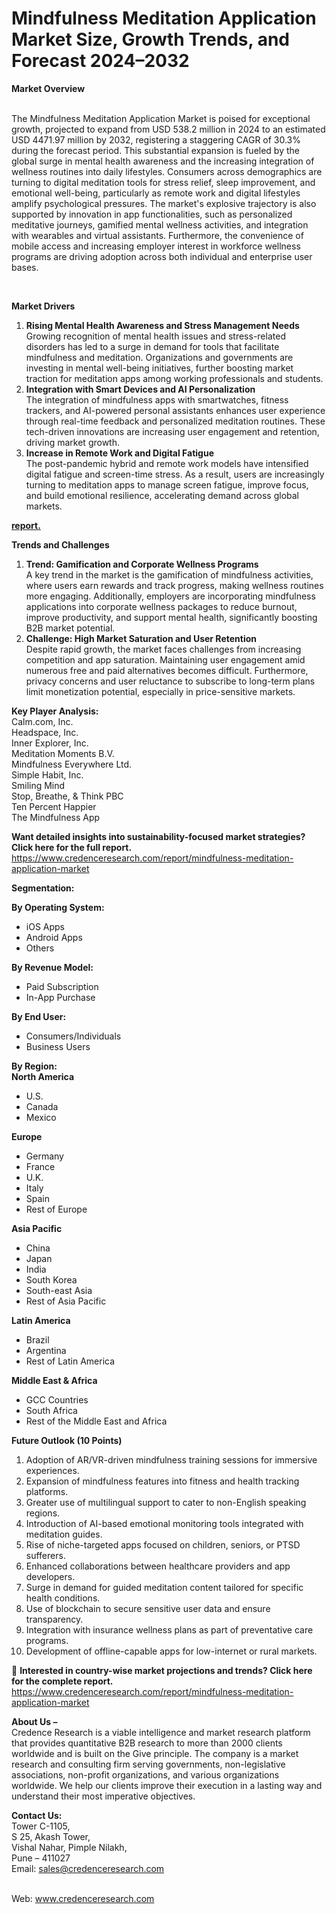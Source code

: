 # Mindfulness Meditation Application Market Size, Growth Trends, and Forecast 2024–2032


<p><strong>Market Overview</strong></p>
<p><br /> The Mindfulness Meditation Application Market is poised for exceptional growth, projected to expand from USD 538.2 million in 2024 to an estimated USD 4471.97 million by 2032, registering a staggering CAGR of 30.3% during the forecast period. This substantial expansion is fueled by the global surge in mental health awareness and the increasing integration of wellness routines into daily lifestyles. Consumers across demographics are turning to digital meditation tools for stress relief, sleep improvement, and emotional well-being, particularly as remote work and digital lifestyles amplify psychological pressures. The market's explosive trajectory is also supported by innovation in app functionalities, such as personalized meditative journeys, gamified mental wellness activities, and integration with wearables and virtual assistants. Furthermore, the convenience of mobile access and increasing employer interest in workforce wellness programs are driving adoption across both individual and enterprise user bases.</p>
<p><strong>&nbsp;</strong></p>
<p><strong>Market Drivers</strong></p>
<ol>
<li><strong> Rising Mental Health Awareness and Stress Management Needs</strong><br /> Growing recognition of mental health issues and stress-related disorders has led to a surge in demand for tools that facilitate mindfulness and meditation. Organizations and governments are investing in mental well-being initiatives, further boosting market traction for meditation apps among working professionals and students.</li>
<li><strong> Integration with Smart Devices and AI Personalization</strong><br /> The integration of mindfulness apps with smartwatches, fitness trackers, and AI-powered personal assistants enhances user experience through real-time feedback and personalized meditation routines. These tech-driven innovations are increasing user engagement and retention, driving market growth.</li>
<li><strong> Increase in Remote Work and Digital Fatigue</strong><br /> The post-pandemic hybrid and remote work models have intensified digital fatigue and screen-time stress. As a result, users are increasingly turning to meditation apps to manage screen fatigue, improve focus, and build emotional resilience, accelerating demand across global markets.</li>
</ol>
<p><strong><a href="https://www.credenceresearch.com/report/mindfulness-meditation-application-market">report.</a></strong></p>
<p><strong>Trends and Challenges</strong></p>
<ol>
<li><strong> Trend: Gamification and Corporate Wellness Programs</strong><br /> A key trend in the market is the gamification of mindfulness activities, where users earn rewards and track progress, making wellness routines more engaging. Additionally, employers are incorporating mindfulness applications into corporate wellness packages to reduce burnout, improve productivity, and support mental health, significantly boosting B2B market potential.</li>
<li><strong> Challenge: High Market Saturation and User Retention</strong><br /> Despite rapid growth, the market faces challenges from increasing competition and app saturation. Maintaining user engagement amid numerous free and paid alternatives becomes difficult. Furthermore, privacy concerns and user reluctance to subscribe to long-term plans limit monetization potential, especially in price-sensitive markets.</li>
</ol>
<p><strong>Key Player Analysis:</strong><br /> Calm.com, Inc.<br /> Headspace, Inc.<br /> Inner Explorer, Inc.<br /> Meditation Moments B.V.<br /> Mindfulness Everywhere Ltd.<br /> Simple Habit, Inc.<br /> Smiling Mind<br /> Stop, Breathe, &amp; Think PBC<br /> Ten Percent Happier<br /> The Mindfulness App</p>
<p><strong>Want detailed insights into sustainability-focused market strategies? Click here for the full report.</strong><br /> <a href="https://www.credenceresearch.com/report/mindfulness-meditation-application-market">https://www.credenceresearch.com/report/mindfulness-meditation-application-market</a></p>
<p><strong>Segmentation:</strong></p>
<p><strong>By Operating System:</strong></p>
<ul>
<li>iOS Apps</li>
<li>Android Apps</li>
<li>Others</li>
</ul>
<p><strong>By Revenue Model:</strong></p>
<ul>
<li>Paid Subscription</li>
<li>In-App Purchase</li>
</ul>
<p><strong>By End User:</strong></p>
<ul>
<li>Consumers/Individuals</li>
<li>Business Users</li>
</ul>
<p><strong>By Region:</strong><br /> <strong>North America</strong></p>
<ul>
<li>U.S.</li>
<li>Canada</li>
<li>Mexico</li>
</ul>
<p><strong>Europe</strong></p>
<ul>
<li>Germany</li>
<li>France</li>
<li>U.K.</li>
<li>Italy</li>
<li>Spain</li>
<li>Rest of Europe</li>
</ul>
<p><strong>Asia Pacific</strong></p>
<ul>
<li>China</li>
<li>Japan</li>
<li>India</li>
<li>South Korea</li>
<li>South-east Asia</li>
<li>Rest of Asia Pacific</li>
</ul>
<p><strong>Latin America</strong></p>
<ul>
<li>Brazil</li>
<li>Argentina</li>
<li>Rest of Latin America</li>
</ul>
<p><strong>Middle East &amp; Africa</strong></p>
<ul>
<li>GCC Countries</li>
<li>South Africa</li>
<li>Rest of the Middle East and Africa</li>
</ul>
<p><strong>Future Outlook (10 Points)</strong></p>
<ol>
<li>Adoption of AR/VR-driven mindfulness training sessions for immersive experiences.</li>
<li>Expansion of mindfulness features into fitness and health tracking platforms.</li>
<li>Greater use of multilingual support to cater to non-English speaking regions.</li>
<li>Introduction of AI-based emotional monitoring tools integrated with meditation guides.</li>
<li>Rise of niche-targeted apps focused on children, seniors, or PTSD sufferers.</li>
<li>Enhanced collaborations between healthcare providers and app developers.</li>
<li>Surge in demand for guided meditation content tailored for specific health conditions.</li>
<li>Use of blockchain to secure sensitive user data and ensure transparency.</li>
<li>Integration with insurance wellness plans as part of preventative care programs.</li>
<li>Development of offline-capable apps for low-internet or rural markets.</li>
</ol>
<p>📌 <strong>Interested in country-wise market projections and trends? Click here for the complete report.</strong><br /> <a href="https://www.credenceresearch.com/report/mindfulness-meditation-application-market">https://www.credenceresearch.com/report/mindfulness-meditation-application-market</a></p>
<p><strong>About Us &ndash;</strong><br /> Credence Research is a viable intelligence and market research platform that provides quantitative B2B research to more than 2000 clients worldwide and is built on the Give principle. The company is a market research and consulting firm serving governments, non-legislative associations, non-profit organizations, and various organizations worldwide. We help our clients improve their execution in a lasting way and understand their most imperative objectives.</p>
<p><strong>Contact Us:</strong><br /> Tower C-1105,<br /> S 25, Akash Tower,<br /> Vishal Nahar, Pimple Nilakh,<br /> Pune &ndash; 411027<br /> Email: <a href="mailto:sales@credenceresearch.com">sales@credenceresearch.com</a></p>
<p><br /> Web: <a href="http://www.credenceresearch.com/">www.credenceresearch.com</a></p>
